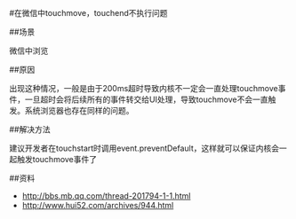 #在微信中touchmove，touchend不执行问题

##场景

微信中浏览

##原因

出现这种情况，一般是由于200ms超时导致内核不一定会一直处理touchmove事件，一旦超时会将后续所有的事件转交给UI处理，导致touchmove不会一直触发。系统浏览器也存在同样的问题。

##解决方法

建议开发者在touchstart时调用event.preventDefault，这样就可以保证内核会一起触发touchmove事件了

##资料

* http://bbs.mb.qq.com/thread-201794-1-1.html
* http://www.hui52.com/archives/944.html
